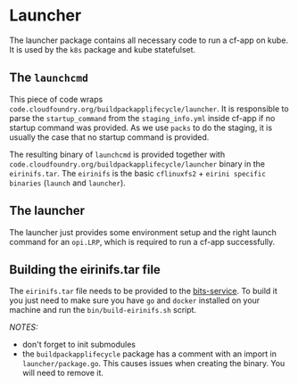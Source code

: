 # Launcher

The launcher package contains all necessary code to run a cf-app on kube. It is used by the `k8s` package and kube statefulset. 

## The `launchcmd`

This piece of code wraps `code.cloudfoundry.org/buildpackapplifecycle/launcher`. It is responsible to parse the `startup_command` from the `staging_info.yml` inside cf-app if no startup command was provided. As we use `packs` to do the staging, it is usually the case that no startup command is provided.  

The resulting binary of `launchcmd` is provided together with `code.cloudfoundry.org/buildpackapplifecycle/launcher` binary in the `eirinifs.tar`. The `eirinifs` is the basic `cflinuxfs2` + `eirini specific binaries` (`launch` and `launcher`).

## The launcher

The launcher just provides some environment setup and the right launch command for an `opi.LRP`, which is required to run a cf-app successfully. 

## Building the eirinifs.tar file

The `eirinifs.tar` file needs to be provided to the [bits-service](https://github.com/cloudfoundry-incubator/bits-service). To build it you just need to make sure you have `go` and `docker` installed on your machine and run the `bin/build-eirinifs.sh` script.

*NOTES:*

- don't forget to init submodules
- the `buildpackapplifecycle` package has a comment with an import in `launcher/package.go`. This causes issues when creating the binary. You will need to remove it. 

